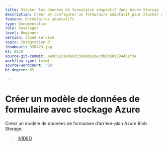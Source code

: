 ```yaml
---
title: Stocker les données de formulaire adaptatif dans Azure Storage
description: Créer et configurer un formulaire adaptatif pour stocker des données dans Azure Storage
feature: Formulaires adaptatifs
type: Documentation
role: Developer
level: Beginner
version: cloud-service
topic: Intégration d’
thumbnail: 335423.jpg
kt: 8230
source-git-commit: aa90b2c1a066dc36d4ba26ecdb8b58939445ef34
workflow-type: tm+mt
source-wordcount: '36'
ht-degree: 8%

---
```


# Créer un modèle de données de formulaire avec stockage Azure

Créez un modèle de données de formulaire d’arrière-plan Azure Blob Storage.

>[!VIDEO](https://video.tv.adobe.com/v/335423/?quality=12&learn=on)


